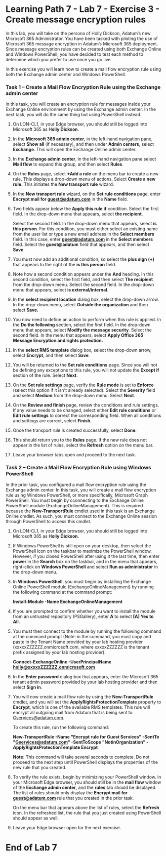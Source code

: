 # Learning Path 7 - Lab 7 - Exercise 3 - Create message encryption rules


In this lab, you will take on the persona of Holly Dickson, Adatum’s new Microsoft 365 Administrator. You have been tasked with piloting the use of Microsoft 365 message encryption in Adatum’s Microsoft 365 deployment. Since message encryption rules can be created using both Exchange Online and Windows PowerShell, you have decided to test each method to determine which you prefer to use once you go live.

In this exercise you will learn how to create a mail flow encryption rule using both the Exchange admin center and Windows PowerShell.

### Task 1 – Create a Mail Flow Encryption Rule using the Exchange admin center

In this task, you will create an encryption rule for messages inside your Exchange Online environment by using the Exchange admin center. In the next task, you will do the same thing but using PowerShell instead. 

1. On LON-CL1, in your Edge browser, you should still be logged into Microsoft 365 as **Holly Dickson**. 

2. In the **Microsoft 365 admin center**, in the left-hand navigation pane, select **Show all** (if necessary), and then under **Admin centers**, select **Exchange**. This will open the Exchange Online admin center.

3. In the **Exchange admin center**, in the left-hand navigation pane select **Mail flow** to expand this group, and then select **Rules**.

4. On the **Rules** page, select **+Add a rule** on the menu bar to create a new rule. This displays a drop-down menu of actions. Select **Create a new rule.** This initiates the **New transport rule** wizard.

5. In the **New transport rule** wizard, on the **Set rule conditions** page, enter **Encrypt mail for guest@adatum.com** in the **Name** field.

6. Two fields appear below the **Apply this rule if** condition. Select the first field. In the drop-down menu that appears, select **the recipient**. <br/>

	Select the second field. In the drop-down menu that appears, select **is this person**. For this condition, you must either select an existing name from the user list or type a new email address in the **Select members** field. In this case, enter **guest@adatum.com** in the **Select members** field. Select the **guest@adatum** field that appears, and then select **Save**.

7. You must now add an additional condition, so select the **plus sign (+)** that appears to the right of the **is this person** field.

8. Note how a second condition appears under the **And** heading. In this second condition, select the first field, and then select **The recipient** from the drop-down menu. Select the second field. In the drop-down menu that appears, select **is external/internal.**

9. In the **select recipient location** dialog box, select the drop-down arrow. In the drop-down menu, select **Outside the organization** and then select **Save.** 

10. You now need to define an action to perform when this rule is applied. In the **Do the following** section, select the first field. In the drop-down menu that appears, select **Modify the message security**. Select the second field. In the menu that appears, select **Apply Office 365 Message Encryption and rights protection.**

11. In the **select RMS template** dialog box, select the drop-down arrow, select **Encrypt**, and then select **Save**.

12. You will be returned to the **Set rule conditions** page. Since you will not be defining any exceptions to this rule, you will not update the **Except if** section of the rule. Select **Next**.

13. On the **Set rule settings** page, verify the **Rule mode** is set to **Enforce** (select this option if it isn't already selected). Select the **Severity** field and select **Medium** from the drop-down menu. Select **Next**.

14. On the **Review and finish** page, review the conditions and rule settings. If any value needs to be changed, select either **Edit rule conditions** or **Edit rule settings** to correct the corresponding field. When all conditions and settings are correct, select **Finish**.

15. Once the transport rule is created successfully, select **Done**.

16. This should return you to the **Rules** page. If the new rule does not appear in the list of rules, select the **Refresh** option on the menu bar. 

17. Leave your browser tabs open and proceed to the next task. 
 

### Task 2 – Create a Mail Flow Encryption Rule using Windows PowerShell

In the prior task, you configured a mail flow encryption rule using the Exchange admin center. In this task, you will create a mail flow encryption rule using Windows PowerShell, or more specifically, Microsoft Graph PowerShell. You must begin by cconnecting to the Exchange Online PowerShell module (ExchangeOnlineManagement). This is required because the **New-TransportRule** cmdlet used in this task is an Exchange Online cmdlet. As such, you must connect to the Exchange Online session through PowerShell to access this cmdlet.

1. On LON-CL1, in your Edge browser, you should still be logged into Microsoft 365 as **Holly Dickson**. 

2. If Windows PowerShell is still open on your desktop, then select the PowerShell icon on the taskbar to maximize the PowerShell window. However, if you closed PowerShell after using it the last time, then enter **power** in the **Search** box on the taskbar, and in the menu that appears, right-click on **Windows PowerShell** and select **Run as administrator** in the drop-down menu. 

3. In **Windows PowerShell**, you must begin by installing the Exchange Online PowerShell module (ExchangeOnlineManagement) by running the following command at the command prompt:<br/>

	‎**Install-Module -Name ExchangeOnlineManagement** 
	
4. If you are prompted to confirm whether you want to install the module from an untrusted repository (PSGallery), enter **A** to select **[A] Yes to All.** 

5. You must then connect to the module by running the following command at the command prompt (Note: in the command, you must copy and paste in the Tenant Name provided by your lab hosting provider (xxxxxZZZZZZ.onmicrosoft.com, where xxxxxZZZZZZ is the tenant prefix assigned by your lab hosting provider):

	‎**Connect-ExchangeOnline -UserPrincipalName holly@xxxxxZZZZZZ.onmicrosoft.com**
	
6. In the **Enter password** dialog box that appears, enter the Microsoft 365 tenant admin password provided by your lab hosting provider and then select **Sign in**.

7. You will now create a mail flow rule by using the **New-TransportRule** cmdlet, and you will set the **ApplyRightsProtectionTemplate** property to **Encrypt**, which is one of the available RMS templates. This rule will encrypt all outgoing mail from Adatum that is being sent to Gservices@adatum.com.  <br/>

	To create this rule, run the following command:<br/>

	**New-TransportRule -Name "Encrypt rule for Guest Services" -SentTo "Gservices@adatum.com" -SentToScope "NotinOrganization" -ApplyRightsProtectionTemplate Encrypt**  <br/>
	
	**Note:** This command will take several seconds to complete. Do not proceed to the next step until PowerShell displays the properties of the new rule that you created.

8. To verify the rule exists, begin by minimizing your PowerShell window. In your Microsoft Edge browser, you should still be in the **mail flow** window of the **Exchange admin center**, and the **rules** tab should be displayed. The list of rules should only display the **Encrypt mail for guest@adatum.com** rule that you created in the prior task.<br/>

	‎On the menu bar that appears above the list of rules, select the **Refresh** icon. In the refreshed list, the rule that you just created using PowerShell should appear as well.
	
9. Leave your Edge browser open for the next exercise.


# End of Lab 7
